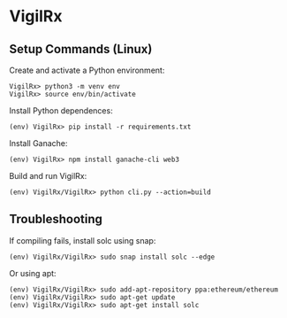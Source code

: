 # VigilRx

## Setup Commands (Linux)
Create and activate a Python environment:
```
VigilRx> python3 -m venv env
VigilRx> source env/bin/activate
```

Install Python dependences:
```
(env) VigilRx> pip install -r requirements.txt
```

Install Ganache:
``` 
(env) VigilRx> npm install ganache-cli web3
```

Build and run VigilRx:
```
(env) VigilRx/VigilRx> python cli.py --action=build
```

## Troubleshooting
If compiling fails, install solc using snap:
```
(env) VigilRx/VigilRx> sudo snap install solc --edge
```
Or using apt:
```
(env) VigilRx/VigilRx> sudo add-apt-repository ppa:ethereum/ethereum
(env) VigilRx/VigilRx> sudo apt-get update
(env) VigilRx/VigilRx> sudo apt-get install solc 
```